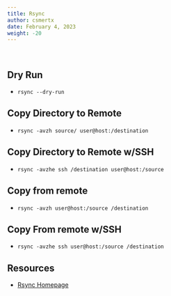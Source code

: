 ```yaml
---
title: Rsync
author: csmertx
date: February 4, 2023
weight: -20
---
```


<br />

## Dry Run

- ```rsync --dry-run```

## Copy Directory to Remote

- ```rsync -avzh source/ user@host:/destination```

## Copy Directory to Remote w/SSH

- ```rsync -avzhe ssh /destination user@host:/source```

## Copy from remote

- ```rsync -avzh user@host:/source /destination```

## Copy From remote w/SSH

- ```rsync -avzhe ssh user@host:/source /destination```

## Resources

- [Rsync Homepage](https://rsync.samba.org/)
